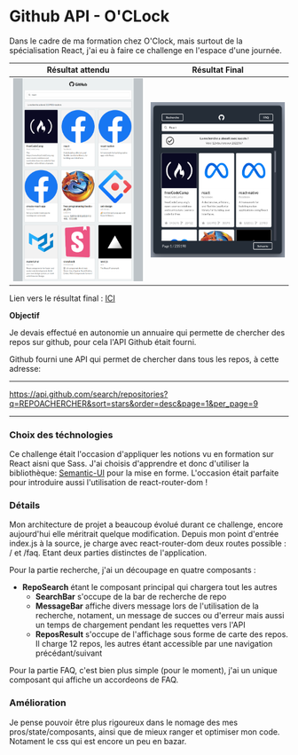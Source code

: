 # Github API - O'CLock

Dans le cadre de ma formation chez O'Clock, mais surtout de la spécialisation React, j'ai eu à faire ce challenge en l'espace d'une journée.

Résultat attendu            |  Résultat Final
:-------------------------:|:-------------------------:
![resultat](docs/resultat.png) |  ![resultat](docs/Resultat%20final.png)

Lien vers le résultat final : [ICI](https://react.semantic-ui.com/)


**Objectif**

Je devais effectué en autonomie un annuaire qui permette de chercher des repos sur github, pour cela l'API Github était fourni.

Github fourni une API qui permet de chercher dans tous les repos, à cette adresse:

***

https://api.github.com/search/repositories?q=REPOACHERCHER&sort=stars&order=desc&page=1&per_page=9

***

### Choix des téchnologies

Ce challenge était l'occasion d'appliquer les notions vu en formation sur React aisni que Sass.
J'ai choisis d'apprendre et donc d'utiliser la bibliothèque: [Semantic-UI](https://react.semantic-ui.com/) pour la mise en forme.
L'occasion était parfaite pour introduire aussi l'utilisation de react-router-dom !

### Détails

Mon architecture de projet a beaucoup évolué durant ce challenge, encore aujourd'hui elle méritrait quelque modification.
Depuis mon point d'entrée index.js à la source, je charge avec react-router-dom deux routes possible : / et /faq.
Etant deux parties distinctes de l'application.

Pour la partie recherche, j'ai un découpage en quatre composants :

* **RepoSearch** étant le composant principal qui chargera tout les autres
  * **SearchBar** s'occupe de la bar de recherche de repo
  * **MessageBar** affiche divers message lors de l'utilisation de la recherche, notament, un message de succes ou d'erreur mais aussi un temps de chargement pendant les requettes vers l'API
  * **ReposResult** s'occupe de l'affichage sous forme de carte des repos. Il charge 12 repos, les autres étant accessible par une navigation précédant/suivant

Pour la partie FAQ, c'est bien plus simple (pour le moment), j'ai un unique composant qui affiche un accordeons de FAQ.

### Amélioration

Je pense pouvoir être plus rigoureux dans le nomage des mes pros/state/composants, ainsi que de mieux ranger et optimiser mon code.
Notament le css qui est encore un peu en bazar.
